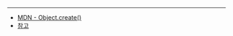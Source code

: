 

***
- [MDN - Object.create()](https://developer.mozilla.org/ko/docs/Web/JavaScript/Reference/Global_Objects/Object/create)
- [참고](https://velog.io/@thms200/Object.create-)
